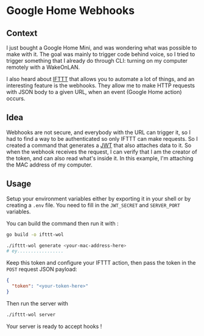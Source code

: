 # Google Home Webhooks

## Context

I just bought a Google Home Mini, and was wondering what was possible to make with it.
The goal was mainly to trigger code behind voice, so I tried to trigger something that I already
do through CLI: turning on my computer remotely with a WakeOnLAN.

I also heard about [IFTTT](https://ifttt.com) that allows you to automate a lot of things,
and an interesting feature is the webhooks. They allow me to make HTTP requests with JSON body
to a given URL, when an event (Google Home action) occurs.

## Idea

Webhooks are not secure, and everybody with the URL can trigger it, so I had to find a way
to be authenticated so only IFTTT can make requests. So I created a command that generates
a [JWT](https://en.wikipedia.org/wiki/JSON_Web_Token) that also attaches data to it. So when
the webhook receives the request, I can verify that I am the creator of the token, and can also 
read what's inside it. In this example, I'm attaching the MAC address of my computer.

## Usage

Setup your environment variables either by exporting it in your shell or by creating a `.env` file.
You need to fill in the `JWT_SECRET` and `SERVER_PORT` variables.

You can build the command then run it with :
```sh
go build -o ifttt-wol

./ifttt-wol generate <your-mac-address-here>
# ey.................
```

Keep this token and configure your IFTTT action, then pass the token in the `POST` request JSON
payload:
```json
{
  "token": "<your-token-here>"
}
```

Then run the server with
```sh
./ifttt-wol server
```

Your server is ready to accept hooks !